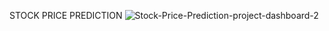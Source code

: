 STOCK PRICE PREDICTION
![Stock-Price-Prediction-project-dashboard-2](https://github.com/user-attachments/assets/dda48935-2007-4d75-9a92-3152be5cf274)

